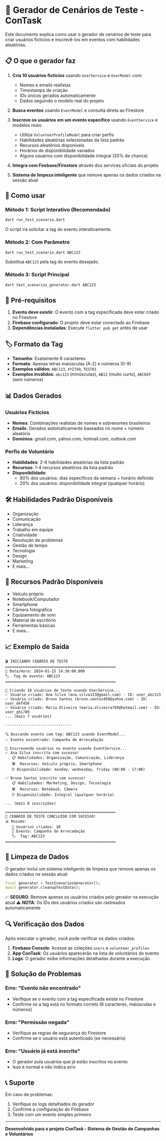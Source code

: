 # 🎯 Gerador de Cenários de Teste - ConTask

Este documento explica como usar o gerador de cenários de teste para criar usuários fictícios e inscrevê-los em eventos com habilidades aleatórias.

## 📋 O que o gerador faz

1. **Cria 10 usuários fictícios** usando `UserService` e `UserModel` com:
   - Nomes e emails realistas
   - Timestamps de criação
   - IDs únicos gerados automaticamente
   - Dados seguindo o modelo real do projeto

2. **Busca eventos** usando `EventModel` e consulta direta ao Firestore

3. **Inscreve os usuários em um evento específico** usando `EventService` e modelos reais:
   - Utiliza `VolunteerProfileModel` para criar perfis
   - Habilidades aleatórias selecionadas da lista padrão
   - Recursos aleatórios disponíveis
   - Horários de disponibilidade variados
   - Alguns usuários com disponibilidade integral (20% de chance)

4. **Integra com Firebase/Firestore** através dos services oficiais do projeto

5. **Sistema de limpeza inteligente** que remove apenas os dados criados na sessão atual

## 🚀 Como usar

### Método 1: Script Interativo (Recomendado)

```bash
dart run_test_scenario.dart
```

O script irá solicitar a tag do evento interativamente.

### Método 2: Com Parâmetro

```bash
dart run_test_scenario.dart ABC123
```

Substitua `ABC123` pela tag do evento desejado.

### Método 3: Script Principal

```bash
dart test_scenarios_generator.dart ABC123
```

## 📝 Pré-requisitos

1. **Evento deve existir**: O evento com a tag especificada deve estar criado no Firestore
2. **Firebase configurado**: O projeto deve estar conectado ao Firebase
3. **Dependências instaladas**: Execute `flutter pub get` antes de usar

## 🏷️ Formato da Tag

- **Tamanho**: Exatamente 6 caracteres
- **Formato**: Apenas letras maiúsculas (A-Z) e números (0-9)
- **Exemplos válidos**: `ABC123`, `XYZ789`, `TEST01`
- **Exemplos inválidos**: `abc123` (minúsculas), `AB12` (muito curto), `ABCDEF` (sem números)

## 📊 Dados Gerados

### Usuários Fictícios
- **Nomes**: Combinações realistas de nomes e sobrenomes brasileiros
- **Emails**: Gerados automaticamente baseados no nome + número aleatório
- **Domínios**: gmail.com, yahoo.com, hotmail.com, outlook.com

### Perfis de Voluntário
- **Habilidades**: 2-6 habilidades aleatórias da lista padrão
- **Recursos**: 1-4 recursos aleatórios da lista padrão
- **Disponibilidade**: 
  - 80% dos usuários: dias específicos da semana + horário definido
  - 20% dos usuários: disponibilidade integral (qualquer horário)

## 🛠️ Habilidades Padrão Disponíveis

- Organização
- Comunicação
- Liderança
- Trabalho em equipe
- Criatividade
- Resolução de problemas
- Gestão de tempo
- Tecnologia
- Design
- Marketing
- E mais...

## 🔧 Recursos Padrão Disponíveis

- Veículo próprio
- Notebook/Computador
- Smartphone
- Câmera fotográfica
- Equipamento de som
- Material de escritório
- Ferramentas básicas
- E mais...

## 📈 Exemplo de Saída

```
🎬 INICIANDO CENÁRIO DE TESTE
==================================================
📅 Data/Hora: 2024-01-15 14:30:00.000
🏷️  Tag do evento: ABC123
==================================================

👥 Criando 10 usuários de teste usando UserService...
✅ Usuário criado: Ana Silva (ana.silva123@gmail.com) - ID: user_abc123
✅ Usuário criado: Bruno Santos (bruno.santos456@yahoo.com) - ID: user_def456
✅ Usuário criado: Maria Oliveira (maria.oliveira789@hotmail.com) - ID: user_ghi789
... (mais 7 usuários)

------------------------------

🔍 Buscando evento com tag: ABC123 usando EventModel...
✅ Evento encontrado: Campanha de Arrecadação

📝 Inscrevendo usuários no evento usando EventService...
✅ Ana Silva inscrita com sucesso!
   📋 Habilidades: Organização, Comunicação, Liderança
   🛠️  Recursos: Veículo próprio, Smartphone
   ⏰ Disponibilidade: monday, wednesday, friday (08:00 - 17:00)

✅ Bruno Santos inscrito com sucesso!
   📋 Habilidades: Marketing, Design, Tecnologia
   🛠️  Recursos: Notebook, Câmera
   ⏰ Disponibilidade: Integral (qualquer horário)

... (mais 8 inscrições)

==================================================
🎉 CENÁRIO DE TESTE CONCLUÍDO COM SUCESSO!
📊 Resumo:
   👥 Usuários criados: 10
   🎯 Evento: Campanha de Arrecadação
   🏷️  Tag: ABC123
==================================================
```

## 🧹 Limpeza de Dados

O gerador inclui um sistema inteligente de limpeza que remove apenas os dados criados na sessão atual:

```dart
final generator = TestScenariosGenerator();
await generator.cleanupTestData();
```

✅ **SEGURO**: Remove apenas os usuários criados pelo gerador na execução atual
⚠️ **NOTA**: Os IDs dos usuários criados são rastreados automaticamente

## 🔍 Verificação dos Dados

Após executar o gerador, você pode verificar os dados criados:

1. **Firebase Console**: Acesse as coleções `users` e `volunteer_profiles`
2. **App ConTask**: Os usuários aparecerão na lista de voluntários do evento
3. **Logs**: O gerador exibe informações detalhadas durante a execução

## 🐛 Solução de Problemas

### Erro: "Evento não encontrado"
- Verifique se o evento com a tag especificada existe no Firestore
- Confirme se a tag está no formato correto (6 caracteres, maiúsculas e números)

### Erro: "Permissão negada"
- Verifique as regras de segurança do Firestore
- Confirme se o usuário está autenticado (se necessário)

### Erro: "Usuário já está inscrito"
- O gerador pula usuários que já estão inscritos no evento
- Isso é normal e não indica erro

## 📞 Suporte

Em caso de problemas:
1. Verifique os logs detalhados do gerador
2. Confirme a configuração do Firebase
3. Teste com um evento simples primeiro

---

**Desenvolvido para o projeto ConTask - Sistema de Gestão de Campanhas e Voluntários**